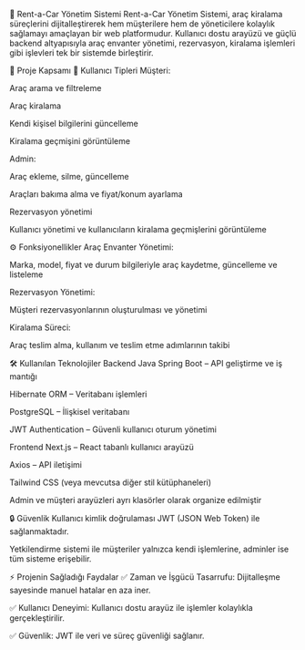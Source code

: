 🚗 Rent-a-Car Yönetim Sistemi
Rent-a-Car Yönetim Sistemi, araç kiralama süreçlerini dijitalleştirerek hem müşterilere hem de yöneticilere kolaylık sağlamayı amaçlayan bir web platformudur. Kullanıcı dostu arayüzü ve güçlü backend altyapısıyla araç envanter yönetimi, rezervasyon, kiralama işlemleri gibi işlevleri tek bir sistemde birleştirir.

📌 Proje Kapsamı
👤 Kullanıcı Tipleri
Müşteri:

Araç arama ve filtreleme

Araç kiralama

Kendi kişisel bilgilerini güncelleme

Kiralama geçmişini görüntüleme

Admin:

Araç ekleme, silme, güncelleme

Araçları bakıma alma ve fiyat/konum ayarlama

Rezervasyon yönetimi

Kullanıcı yönetimi ve kullanıcıların kiralama geçmişlerini görüntüleme

⚙️ Fonksiyonellikler
Araç Envanter Yönetimi:

Marka, model, fiyat ve durum bilgileriyle araç kaydetme, güncelleme ve listeleme

Rezervasyon Yönetimi:

Müşteri rezervasyonlarının oluşturulması ve yönetimi

Kiralama Süreci:

Araç teslim alma, kullanım ve teslim etme adımlarının takibi

🛠️ Kullanılan Teknolojiler
Backend
Java Spring Boot – API geliştirme ve iş mantığı

Hibernate ORM – Veritabanı işlemleri

PostgreSQL – İlişkisel veritabanı

JWT Authentication – Güvenli kullanıcı oturum yönetimi

Frontend
Next.js – React tabanlı kullanıcı arayüzü

Axios – API iletişimi

Tailwind CSS (veya mevcutsa diğer stil kütüphaneleri)

Admin ve müşteri arayüzleri ayrı klasörler olarak organize edilmiştir

🔒 Güvenlik
Kullanıcı kimlik doğrulaması JWT (JSON Web Token) ile sağlanmaktadır.

Yetkilendirme sistemi ile müşteriler yalnızca kendi işlemlerine, adminler ise tüm sisteme erişebilir.

⚡ Projenin Sağladığı Faydalar
✅ Zaman ve İşgücü Tasarrufu: Dijitalleşme sayesinde manuel hatalar en aza iner.

✅ Kullanıcı Deneyimi: Kullanıcı dostu arayüz ile işlemler kolaylıkla gerçekleştirilir.

✅ Güvenlik: JWT ile veri ve süreç güvenliği sağlanır.
